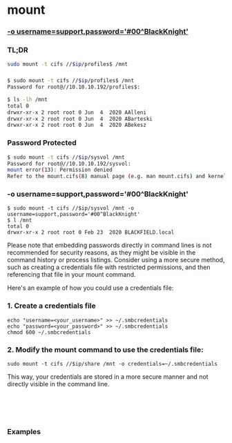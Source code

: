 # mount

### [-o username=support,password='#00^BlackKnight'](#o-usernamesupportpassword00blackknight-1)

### TL;DR
```sh
sudo mount -t cifs //$ip/profiles$ /mnt
```

### 
```sh
$ sudo mount -t cifs //$ip/profiles$ /mnt
Password for root@//10.10.10.192/profiles$: 

$ ls -lh /mnt                                 
total 0
drwxr-xr-x 2 root root 0 Jun  4  2020 AAlleni
drwxr-xr-x 2 root root 0 Jun  4  2020 ABarteski
drwxr-xr-x 2 root root 0 Jun  4  2020 ABekesz
```

### Password Protected
```sh
$ sudo mount -t cifs //$ip/sysvol /mnt
Password for root@//10.10.10.192/sysvol: 
mount error(13): Permission denied
Refer to the mount.cifs(8) manual page (e.g. man mount.cifs) and kernel log messages (dmesg)
```

### -o username=support,password='#00^BlackKnight'
```
$ sudo mount -t cifs //$ip/sysvol /mnt -o username=support,password='#00^BlackKnight'
$ l /mnt
total 0
drwxr-xr-x 2 root root 0 Feb 23  2020 BLACKFIELD.local
```

Please note that embedding passwords directly in command lines is not recommended for security reasons, as they might be visible in the command history or process listings. Consider using a more secure method, such as creating a credentials file with restricted permissions, and then referencing that file in your mount command.

Here's an example of how you could use a credentials file:

### 1. Create a credentials file
```
echo "username=<your_username>" >> ~/.smbcredentials
echo "password=<your_password>" >> ~/.smbcredentials
chmod 600 ~/.smbcredentials
```

### 2. Modify the mount command to use the credentials file:
```
sudo mount -t cifs //$ip/share /mnt -o credentials=~/.smbcredentials
```

This way, your credentials are stored in a more secure manner and not directly visible in the command line.

### 
```

```

### 
```

```

### 
```

```

### Examples
```

```